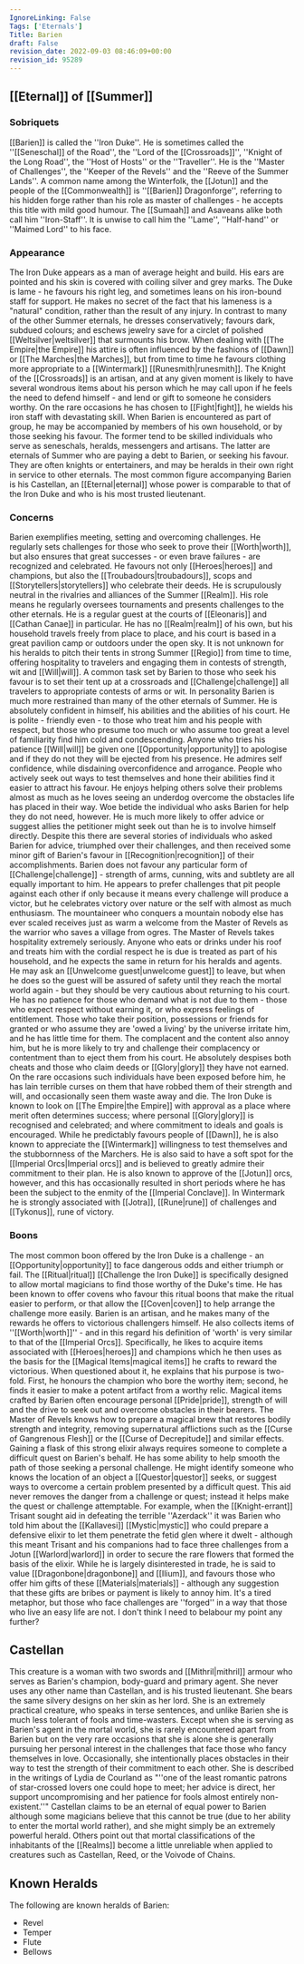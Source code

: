 ```yaml
---
IgnoreLinking: False
Tags: ['Eternals']
Title: Barien
draft: False
revision_date: 2022-09-03 08:46:09+00:00
revision_id: 95289
---
```


## [[Eternal]] of [[Summer]]
### Sobriquets
[[Barien]] is called the ''Iron Duke''. 
He is sometimes called the ''[[Seneschal]] of the Road'', the ''Lord of the [[Crossroads]]'', ''Knight of the Long Road'', the ''Host of Hosts'' or the ''Traveller''. He is the ''Master of Challenges'', the ''Keeper of the Revels'' and the ''Reeve of the Summer Lands''. A common name among the Winterfolk, the [[Jotun]] and the people of the [[Commonwealth]] is ''[[Barien]] Dragonforge'', referring to his hidden forge rather than his role as master of challenges - he accepts this title with mild good humour. The [[Sumaah]] and Asaveans alike both call him ''Iron-Staff''. 
It is unwise to call him the ''Lame'', ''Half-hand'' or ''Maimed Lord'' to his face.
### Appearance
The Iron Duke appears as a man of average height and build. His ears are pointed and his skin is covered with coiling silver and grey marks. The Duke is lame - he favours his right leg, and sometimes leans on his iron-bound staff for support. He makes no secret of the fact that his lameness is a "natural" condition, rather than the result of any injury.
In contrast to many of the other Summer eternals, he dresses conservatively; favours dark, subdued colours; and eschews jewelry save for a circlet of polished [[Weltsilver|weltsilver]] that surmounts his brow. When dealing with [[The Empire|the Empire]] his attire is often influenced by the fashions of [[Dawn]] or [[The Marches|the Marches]], but from time to time he favours clothing more appropriate to a [[Wintermark]] [[Runesmith|runesmith]].
The Knight of the [[Crossroads]] is an artisan, and at any given moment is likely to have several wondrous items about his person which he may call upon if he feels the need to defend himself - and lend or gift to someone he considers worthy. On the rare occasions he has chosen to [[Fight|fight]], he wields his iron staff with devastating skill.
When Barien is encountered as part of group, he may be accompanied by members of his own household, or by those seeking his favour. The former tend to be skilled individuals who serve as seneschals, heralds, messengers and artisans. The latter are eternals of Summer who are paying a debt to Barien, or seeking his favour. They are often knights or entertainers, and may be heralds in their own right in service to other eternals.
The most common figure accompanying Barien is his Castellan, an [[Eternal|eternal]] whose power is comparable to that of the Iron Duke and who is his most trusted lieutenant.
### Concerns
Barien exemplifies meeting, setting and overcoming challenges. He regularly sets challenges for those who seek to prove their [[Worth|worth]], but also ensures that great successes - or even brave failures - are recognized and celebrated. He favours not only [[Heroes|heroes]] and champions, but also the [[Troubadours|troubadours]], scops and [[Storytellers|storytellers]] who celebrate their deeds.
He is scrupulously neutral in the rivalries and alliances of the Summer [[Realm]]. His role means he regularly oversees tournaments and presents challenges to the other eternals. He is a regular guest at the courts of [[Eleonaris]] and [[Cathan Canae]] in particular. He has no [[Realm|realm]] of his own, but his household travels freely from place to place, and his court is based in a great pavilion camp or outdoors under the open sky. It is not unknown for his heralds to pitch their tents in strong Summer [[Regio]] from time to time, offering hospitality to travelers and engaging them in contests of strength, wit and [[Will|will]]. A common task set by Barien to those who seek his favour is to set their tent up at a crossroads and [[Challenge|challenge]] all travelers to appropriate contests of arms or wit.
In personality Barien is much more restrained than many of the other eternals of Summer. He is absolutely confident in himself, his abilities and the abilities of his court. He is polite - friendly even - to those who treat him and his people with respect, but those who presume too much or who assume too great a level of familiarity find him cold and condescending. Anyone who tries his patience [[Will|will]] be given one [[Opportunity|opportunity]] to apologise and if they do not they will be ejected from his presence. 
He admires self confidence, while disdaining overconfidence and arrogance. People who actively seek out ways to test themselves and hone their abilities find it easier to attract his favour. He enjoys helping others solve their problems almost as much as he loves seeing an underdog overcome the obstacles life has placed in their way. Woe betide the individual who asks Barien for help they do not need, however. He is much more likely to offer advice or suggest allies the petitioner might seek out than he is to involve himself directly. Despite this there are several stories of individuals who asked Barien for advice, triumphed over their challenges, and then received some minor gift of Barien's favour in [[Recognition|recognition]] of their accomplishments.
Barien does not favour any particular form of [[Challenge|challenge]] - strength of arms, cunning, wits and subtlety are all equally important to him. He appears to prefer challenges that pit people against each other if only because it means every challenge will produce a victor, but he celebrates victory over nature or the self with almost as much enthusiasm. The mountaineer who conquers a mountain nobody else has ever scaled receives just as warm a welcome from the Master of Revels as the warrior who saves a village from ogres.
The Master of Revels takes hospitality extremely seriously. Anyone who eats or drinks under his roof and treats him with the cordial respect he is due is treated as part of his household, and he expects the same in return for his heralds and agents. He may ask an [[Unwelcome guest|unwelcome guest]] to leave, but when he does so the guest will be assured of safety until they reach the mortal world again - but they should be very cautious about returning to his court.
He has no patience for those who demand what is not due to them - those who expect respect without earning it, or who express feelings of entitlement. Those who take their position, possessions or friends for granted or who assume they are 'owed a living' by the universe irritate him, and he has little time for them. The complacent and the content also annoy him, but he is more likely to try and challenge their complacency or contentment than to eject them from his court.
He absolutely despises both cheats and those who claim deeds or [[Glory|glory]] they have not earned. On the rare occasions such individuals have been exposed before him, he has lain terrible curses on them that have robbed them of their strength and will, and occasionally seen them waste away and die.
The Iron Duke is known to look on [[The Empire|the Empire]] with approval as a place where merit often determines success; where personal [[Glory|glory]] is recognised and celebrated; and where commitment to ideals and goals is encouraged. While he predictably favours people of [[Dawn]], he is also known to appreciate the [[Wintermark]] willingness to test themselves and the stubbornness of the Marchers. He is also said to have a soft spot for the [[Imperial Orcs|Imperial orcs]] and is believed to greatly admire their commitment to their plan.
He is also known to approve of the [[Jotun]] orcs, however, and this has occasionally resulted in short periods where he has been the subject to the enmity of the [[Imperial Conclave]]. 
In Wintermark he is strongly associated with [[Jotra]], [[Rune|rune]] of challenges and [[Tykonus]], rune of victory.
### Boons
The most common boon offered by the Iron Duke is a challenge - an [[Opportunity|opportunity]] to face dangerous odds and either triumph or fail. The [[Ritual|ritual]] [[Challenge the Iron Duke]] is specifically designed to allow mortal magicians to find those worthy of the Duke's time. He has been known to offer covens who favour this ritual boons that make the ritual easier to perform, or that allow the [[Coven|coven]] to help arrange the challenge more easily.
Barien is an artisan, and he makes many of the rewards he offers to victorious challengers himself. He also collects items of ''[[Worth|worth]]'' - and in this regard his definition of 'worth' is very similar to that of the [[Imperial Orcs]]. Specifically, he likes to acquire items associated with [[Heroes|heroes]] and champions which he then uses as the basis for the [[Magical Items|magical items]] he crafts to reward the victorious. When questioned about it, he explains that his purpose is two-fold. First, he honours the champion who bore the worthy item; second, he finds it easier to make a potent artifact from a worthy relic. Magical items crafted by Barien often encourage personal [[Pride|pride]], strength of will and the drive to seek out and overcome obstacles in their bearers.
The Master of Revels knows how to prepare a magical brew that restores bodily strength and integrity, removing supernatural afflictions such as the [[Curse of Gangrenous Flesh]] or the [[Curse of Decrepitude]] and similar effects. Gaining a flask of this strong elixir always requires someone to complete a difficult quest on Barien's behalf.
He has some ability to help smooth the path of those seeking a personal challenge. He might identify someone who knows the location of an object a [[Questor|questor]] seeks, or suggest ways to overcome a certain problem presented by a difficult quest. This aid never removes the danger from a challenge or quest; instead it helps make the quest or challenge attemptable. For example, when the [[Knight-errant]] Trisant sought aid in defeating the terrible ''Azerdack'' it was Barien who told him about the [[Kallavesi]] [[Mystic|mystic]] who could prepare a defensive elixir to let them penetrate the fetid glen where it dwelt - although this meant Trisant and his companions had to face three challenges from a Jotun [[Warlord|warlord]] in order to secure the rare flowers that formed the basis of the elixir.
While he is largely disinterested in trade, he is said to value [[Dragonbone|dragonbone]] and [[Ilium]], and favours those who offer him gifts of these [[Materials|materials]] - although any suggestion that these gifts are bribes or payment is likely to annoy him.
It's a tired metaphor, but those who face challenges are ''forged'' in a way that those who live an easy life are not. I don't think I need to belabour my point any further?
## Castellan
This creature is a woman with two swords and [[Mithril|mithril]] armour who serves as Barien's champion, body-guard and primary agent. She never uses any other name than Castellan, and is his trusted lieutenant. She bears the same silvery designs on her skin as her lord. She is an extremely practical creature, who speaks in terse sentences, and unlike Barien she is much less tolerant of fools and time-wasters.
Except when she is serving as Barien's agent in the mortal world, she is rarely encountered apart from Barien but on the very rare occasions that she is alone she is generally pursuing her personal interest in the challenges that face those who fancy themselves in love. Occasionally, she intentionally places obstacles in their way to test the strength of their commitment to each other.
She is described in the writings of Lydia de Courland as "''one of the least romantic patrons of star-crossed lovers one could hope to meet; her advice is direct, her support uncompromising and her patience for fools almost entirely non-existent.''" 
Castellan claims to be an eternal of equal power to Barien although some magicians believe that this cannot be true (due to her ability to enter the mortal world rather), and she might simply be an extremely powerful herald. Others point out that mortal classifications of the inhabitants of the [[Realms]] become a little unreliable when applied to creatures such as Castellan, Reed, or the Voivode of Chains.
## Known Heralds
The following are known heralds of Barien:
* Revel
* Temper
* Flute
* Bellows